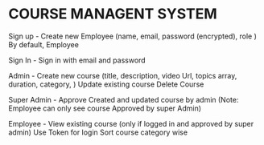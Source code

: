 # COURSE MANAGENT SYSTEM

Sign up - 
Create new Employee (name, email, password (encrypted), role )
By default, Employee

Sign In - 
Sign in with email and password

 Admin - 
Create new course (title, description, video Url, topics array, duration, category, )
Update existing course 
Delete Course

 Super Admin - 
Approve Created and updated course by admin (Note: Employee can only see course Approved by super Admin)

Employee - 
View existing course (only if logged in and approved by super admin)
Use Token for login
Sort course category wise

